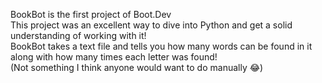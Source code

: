 BookBot is the first project of Boot.Dev
<br/>
This project was an excellent way to dive into Python and get a solid understanding of working with it!
<br/>
BookBot takes a text file and tells you how many words can be found in it along with how many times each letter was found! 
<br/>
(Not something I think anyone would want to do manually 😂)
